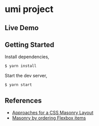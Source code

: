 # umi project

## Live Demo



## Getting Started

Install dependencies,

```bash
$ yarn install
```

Start the dev server,

```bash
$ yarn start
```

## References

- [Approaches for a CSS Masonry Layout](https://css-tricks.com/piecing-together-approaches-for-a-css-masonry-layout/)
- [Masonry by ordering Flexbox items](https://codepen.io/didumos/pen/xNPKRJ)